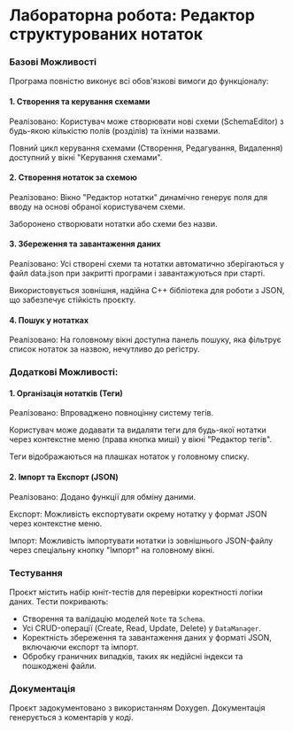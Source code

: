 # Лабораторна робота: Редактор структурованих нотаток


### Базові Можливості

Програма повністю виконує всі обов'язкові вимоги до функціоналу:

#### 1. Створення та керування схемами

   Реалізовано: Користувач може створювати нові схеми (SchemaEditor) з будь-якою кількістю полів (розділів) та їхніми назвами.

Повний цикл керування схемами (Створення, Редагування, Видалення) доступний у вікні "Керування схемами".

#### 2. Створення нотаток за схемою

   Реалізовано: Вікно "Редактор нотатки" динамічно генерує поля для вводу на основі обраної користувачем схеми.

Заборонено створювати нотатки або схеми без назви.

#### 3. Збереження та завантаження даних

   Реалізовано: Усі створені схеми та нотатки автоматично зберігаються у файл data.json при закритті програми і завантажуються при старті.

Використовується зовнішня, надійна C++ бібліотека для роботи з JSON, що забезпечує стійкість проєкту.

#### 4. Пошук у нотатках

   Реалізовано: На головному вікні доступна панель пошуку, яка фільтрує список нотаток за назвою, нечутливо до регістру.

### Додаткові Можливості:

#### 1. Організація нотатків (Теги)

   Реалізовано: Впроваджено повноцінну систему тегів.

Користувач може додавати та видаляти теги для будь-якої нотатки через контекстне меню (права кнопка миші) у вікні "Редактор тегів".

Теги відображаються на плашках нотаток у головному списку.

#### 2. Імпорт та Експорт (JSON)

   Реалізовано: Додано функції для обміну даними.

Експорт: Можливість експортувати окрему нотатку у формат JSON через контекстне меню.

Імпорт: Можливість імпортувати нотатки із зовнішнього JSON-файлу через спеціальну кнопку "Імпорт" на головному вікні.

### Тестування

Проєкт містить набір юніт-тестів для перевірки коректності логіки даних. Тести покривають:
* Створення та валідацію моделей `Note` та `Schema`.
* Усі CRUD-операції (Create, Read, Update, Delete) у `DataManager`.
* Коректність збереження та завантаження даних у форматі JSON, включаючи експорт та імпорт.
* Обробку граничних випадків, таких як недійсні індекси та пошкоджені файли.

### Документація

Проєкт задокументовано з використанням Doxygen. Документація генерується з коментарів у коді.